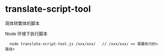# translate-script-tool
简体转繁体的脚本

Node 环境下执行脚本
```
  node translate-script-tool.js /xxx/xxx/   // /xxx/xxx/ => 需要执行的<路径>
```
